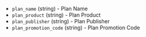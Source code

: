 <!-- Code generated from the comments of the PlanInformation struct in builder/azure/dtl/config.go; DO NOT EDIT MANUALLY -->

-   `plan_name` (string) - Plan Name
-   `plan_product` (string) - Plan Product
-   `plan_publisher` (string) - Plan Publisher
-   `plan_promotion_code` (string) - Plan Promotion Code